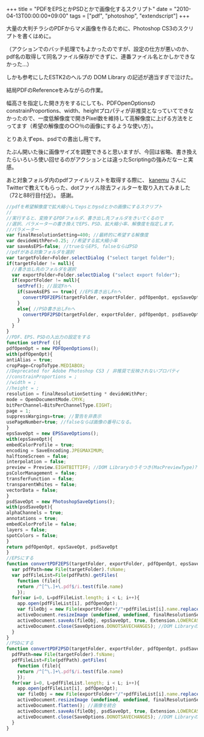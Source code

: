 +++
title = "PDFをEPSとかPSDとかで画像化するスクリプト"
date = "2010-04-13T00:00:00+09:00"
tags = ["pdf", "photoshop", "extendscript"]
+++

大量の大判チラシのPDFからマメ画像を作るために、Photoshop CS3のスクリプトを書くはめに。

（アクションでのバッチ処理でもよかったのですが、設定の仕方が悪いのか、pdf名の取得して同名ファイル保存ができずに、連番ファイル名とかしかできなかった...）

しかも参考にしたESTK2のヘルプの DOM Library の記述が適当すぎで泣けた。

結局PDFのReferenceをみながらの作業。

幅高さを指定した開き方をするにしても、PDFOpenOptionsのconstrainProportions、width、heightプロパティが非推奨となっていてできなかったので、一度低解像度で開きPixel数を維持して高解像度に上げる方法をとってます（希望の解像度の○○％の画像にするような使い方）。

とりあえずeps、psdでの書出し用です。

たぶん開いた後に画像サイズを調整できると思いますが、今回は省略、書き換えたらいろいろ使い回せるのがアクションとは違ったScriptingの強みだなーと実感。

あと対象フォルダ内のpdfファイルリストを取得する際に、 [kanemu](http://kanemu1117nc.blogspot.com/) さんにTwitterで教えてもらった、dotファイル除去フィルターを取り入れてみました（72と88行目付近）。
感謝。

```js
//pdfを希望解像度で拡大縮小してepsとかpsdとかの画像にするスクリプト
//
//実行すると、変換するPDFフォルダ、書き出し先フォルダをきいてくるので
//選択、パラメーターの書き換えでEPS、PSD、拡大縮小率、解像度を指定します。
//パラメーター
var finalResolutionSetting=400; //最終的に希望する解像度
var devideWithPer=0.25; //希望する拡大縮小率
var saveAsEPS=false; //trueならEPS, falseならばPSD
//pdfがある対象フォルダを選択
var targetFolder=Folder.selectDialog ("select target folder");
if(targetFolder != null){
  //書き出し先のフォルダを選択
  var exportFolder=Folder.selectDialog ("select export folder");
  if(exportFolder != null){
    setPref(); //設定Fnへ
    if(saveAsEPS == true){ //EPS書き出しFnへ
      convertPDF2EPS(targetFolder, exportFolder, pdfOpenOpt, epsSaveOpt);
    }
    else{ //PSD書き出しFnへ
      convertPDF2PSD(targetFolder, exportFolder, pdfOpenOpt, psdSaveOpt);
    }
  }
}
//PDF、EPS、PSDの入出力の設定をする
function setPref (){
pdfOpenOpt = new PDFOpenOptions();
with(pdfOpenOpt){
antiAlias = true;
cropPage=CropToType.MEDIABOX;
//Deprecated for Adobe Photoshop CS3 / 非推奨で反映されないプロパティ
//constrainProportions = ;
//width = ;
//height = ;
resolution = finalResolutionSetting * devideWithPer;
mode = OpenDocumentMode.CMYK;
bitPerChannel=BitsPerChannelType.EIGHT;
page = 1;
suppressWargings=true; //警告を非表示
usePageNumber=true; //falseならば画像の番号になる。
}
epsSaveOpt = new EPSSaveOptions();
with(epsSaveOpt){
embedColorProfile = true;
encoding = SaveEncoding.JPEGMAXIMUM;
halftoneScreen = false;
interpolation = false;
preview = Preview.EIGHTBITTIFF; //DOM Libraryのうそつき(MacPreviewType)?
psColorManagement = false;
transferFunction = false;
transparentWhites = false;
vectorData = false;
}
psdSaveOpt = new PhotoshopSaveOptions();
with(psdSaveOpt){
alphaChannels = true;
annotations = true;
embedColorProfile = false;
layers = false;
spotColors = false;
}
return pdfOpenOpt, epsSaveOpt, psdSaveOpt
}
//EPSにする
function convertPDF2EPS(targetFolder, exportFolder, pdfOpenOpt, epsSaveOpt){
  var pdfPath=new File(targetFolder).fsName;
  var pdfFileList=File(pdfPath).getFiles(
    function (file){
    return /^[^\.]+\.pdf$/i.test(file.name)
    });
  for(var i=0, L=pdfFileList.length; i < L; i++){
    app.open(pdfFileList[i], pdfOpenOpt);
    var fileObj = new File(exportFolder+"/"+pdfFileList[i].name.replace(/\.pdf/,".eps"));
    activeDocument.resizeImage (undefined, undefined, finalResolutionSetting, ResampleMethod.NONE);
    activeDocument.saveAs(fileObj, epsSaveOpt, true, Extension.LOWERCASE);
    activeDocument.close(SaveOptions.DONOTSAVECHANGES); //DOM Libraryのうそつき(SaveOptionsType)?
  }
}
//PSDにする
function convertPDF2PSD(targetFolder, exportFolder, pdfOpenOpt, psdSaveOpt){
  pdfPath=new File(targetFolder).fsName;
  pdfFileList=File(pdfPath).getFiles(
    function (file){
    return /^[^\.]+\.pdf$/i.test(file.name)
    });
  for(var i=0, L=pdfFileList.length; i < L; i++){
    app.open(pdfFileList[i], pdfOpenOpt);
    var fileObj = new File(exportFolder+"/"+pdfFileList[i].name.replace(/\.pdf/,".psd"));
    activeDocument.resizeImage (undefined, undefined, finalResolutionSetting, ResampleMethod.NONE);
    activeDocument.flatten(); //画像を統合
    activeDocument.saveAs(fileObj, psdSaveOpt, true, Extension.LOWERCASE);
    activeDocument.close(SaveOptions.DONOTSAVECHANGES); //DOM Libraryのうそつき(SaveOptionsType)?
  }
}
```